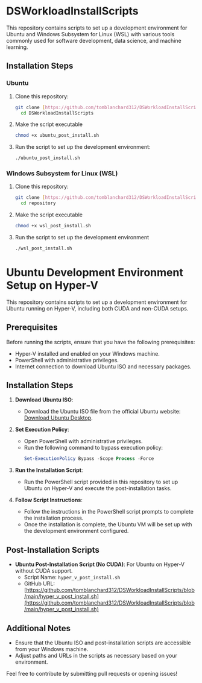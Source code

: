 # DSWorkloadInstallScripts
This repository contains scripts to set up a development environment for Ubuntu and Windows Subsystem for Linux (WSL) with various tools commonly used for software development, data science, and machine learning.

## Installation Steps

### Ubuntu

1. Clone this repository:
   ```bash
   git clone [https://github.com/tomblanchard312/DSWorkloadInstallScripts.git](https://github.com/tomblanchard312/DSWorkloadInstallScripts.git)
	 cd DSWorkloadInstallScripts
   ```
2. Make the script executable
   ```bash
   chmod +x ubuntu_post_install.sh
   ```
3. Run the script to set up the development environment:
    ```bash
    ./ubuntu_post_install.sh
    ```
### Windows Subsystem for Linux (WSL)
1. Clone this repository:
   ```bash
   git clone [https://github.com/tomblanchard312/DSWorkloadInstallScripts.git](https://github.com/tomblanchard312/DSWorkloadInstallScripts.git)
	 cd repository
   ```
2. Make the script executable
    ```bash
    chmod +x wsl_post_install.sh
    ```
3. Run the script to set up the development environment
    ```bash
    ./wsl_post_install.sh
    ```


# Ubuntu Development Environment Setup on Hyper-V

This repository contains scripts to set up a development environment for Ubuntu running on Hyper-V, including both CUDA and non-CUDA setups.

## Prerequisites

Before running the scripts, ensure that you have the following prerequisites:

- Hyper-V installed and enabled on your Windows machine.
- PowerShell with administrative privileges.
- Internet connection to download Ubuntu ISO and necessary packages.

## Installation Steps

1. **Download Ubuntu ISO**:
   - Download the Ubuntu ISO file from the official Ubuntu website: [Download Ubuntu Desktop](https://ubuntu.com/download/desktop/thank-you?version=22.04.3&architecture=amd64).

2. **Set Execution Policy**:
   - Open PowerShell with administrative privileges.
   - Run the following command to bypass execution policy:
     ```powershell
     Set-ExecutionPolicy Bypass -Scope Process -Force
     ```

3. **Run the Installation Script**:
   - Run the PowerShell script provided in this repository to set up Ubuntu on Hyper-V and execute the post-installation tasks.

4. **Follow Script Instructions**:
   - Follow the instructions in the PowerShell script prompts to complete the installation process.
   - Once the installation is complete, the Ubuntu VM will be set up with the development environment configured.

## Post-Installation Scripts

- **Ubuntu Post-Installation Script (No CUDA)**: For Ubuntu on Hyper-V without CUDA support.
  - Script Name: `hyper_v_post_install.sh`
  - GitHub URL: [https://github.com/tomblanchard312/DSWorkloadInstallScripts/blob/main/hyper_v_post_install.sh](https://github.com/tomblanchard312/DSWorkloadInstallScripts/blob/main/hyper_v_post_install.sh)
## Additional Notes

- Ensure that the Ubuntu ISO and post-installation scripts are accessible from your Windows machine.
- Adjust paths and URLs in the scripts as necessary based on your environment.


Feel free to contribute by submitting pull requests or opening issues!

    
